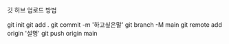 깃 허브 업로드 방법

git init
git add .
git commit -m '하고싶은말'
git branch -M main
git remote add origin '설명'
git push origin main
